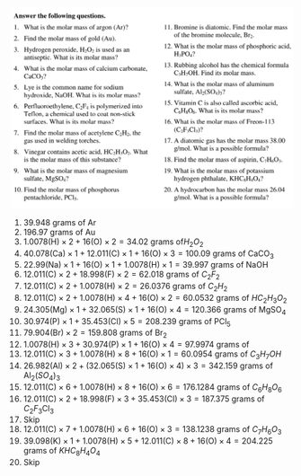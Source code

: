 ![Worksheet](pic.png)

1. $39.948\text{ grams of Ar}$
2. $196.97\text{ grams of Au}$
3. $1.0078\text{(H)}\times2+16\text{(O)}\times2=34.02\text{ grams of}H_2O_2$
4. $40.078\text{(Ca)}\times1+12.011\text{(C)}\times1+16\text{(O)}\times3=100.09\text{ grams of CaCO}_3$
5. $22.99\text{(Na)}\times1+16\text{(O)}\times1+1.0078\text{(H)}\times1=39.997\text{ grams of NaOH}$
6. $12.011\text{(C)}\times2+18.998\text{(F)}\times2=62.018\text{ grams of }C_2F_2$
7. $12.011\text{(C)}\times2+1.0078\text{(H)}\times2=26.0376\text{ grams of }C_2H_2$
8. $12.011\text{(C)}\times2+1.0078\text{(H)}\times4+16\text{(O)}\times2=60.0532\text{ grams of }HC_2H_3O_2$
9. $24.305\text{(Mg)}\times1+32.065\text{(S)}\times1+16\text{(O)}\times4=120.366\text{ grams of MgSO}_4$
10. $30.974\text{(P)}\times1+35.453\text{(Cl)}\times5=208.239\text{ grams of PCl}_5$
11. $79.904\text{(Br)}\times2=159.808\text{ grams of Br}_2$
12. $1.0078\text{(H)}\times3+30.974\text{(P)}\times1+16\text{(O)}\times4=97.9974\text{ grams of }$
13. $12.011\text{(C)}\times3+1.0078\text{(H)}\times8+16\text{(O)}\times1=60.0954\text{ grams of }C_3H_7OH$
14. $26.982\text{(Al)}\times2+(32.065\text{(S)}\times1+16\text{(O)}\times4)\times3=342.159\text{ grams of Al}_2\left(SO_4\right)_3$
15. $12.011\text{(C)}\times6+1.0078\text{(H)}\times8+16\text{(O)}\times6=176.1284\text{ grams of }C_6H_8O_6$
16. $12.011\text{(C)}\times2+18.998\text{(F)}\times3+35.453\text{(Cl)}\times3=187.375\text{ grams of }C_2F_3\text{Cl}_3$
17. Skip
18. $12.011\text{(C)}\times7+1.0078\text{(H)}\times6+16\text{(O)}\times3=138.1238\text{ grams of }C_7H_6O_3$
19. $39.098\text{(K)}\times1+1.0078\text{(H)}\times5+12.011\text{(C)}\times8+16\text{(O)}\times4=204.225\text{ grams of }KHC_8H_4O_4$
20. Skip 